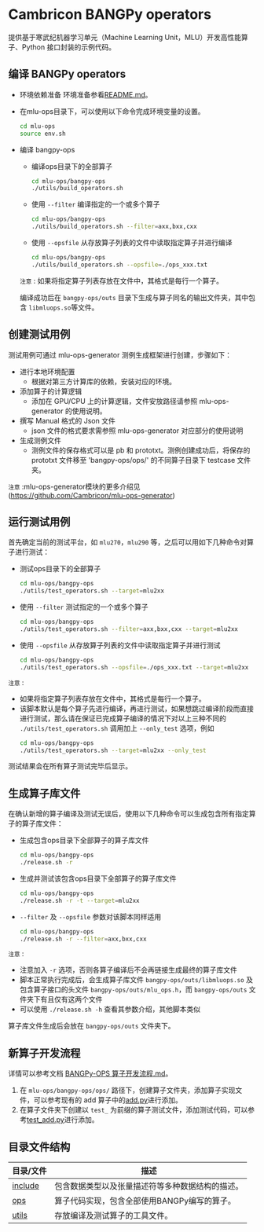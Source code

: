 # Cambricon BANGPy operators

提供基于寒武纪机器学习单元（Machine Learning Unit，MLU）开发高性能算子、Python 接口封装的示例代码。

## 编译 BANGPy operators
- 环境依赖准备
环境准备参看[README.md](../README.md)。

- 在mlu-ops目录下，可以使用以下命令完成环境变量的设置。
  ```sh
  cd mlu-ops
  source env.sh
  ```

- 编译 bangpy-ops
  - 编译ops目录下的全部算子
    ```sh
    cd mlu-ops/bangpy-ops
    ./utils/build_operators.sh
    ```
  - 使用 `--filter` 编译指定的一个或多个算子
    ```sh
    cd mlu-ops/bangpy-ops
    ./utils/build_operators.sh --filter=axx,bxx,cxx
    ```
  - 使用 `--opsfile` 从存放算子列表的文件中读取指定算子并进行编译
    ```sh
    cd mlu-ops/bangpy-ops
    ./utils/build_operators.sh --opsfile=./ops_xxx.txt
    ```

  `注意` : 如果将指定算子列表存放在文件中，其格式是每行一个算子。
  
  编译成功后在 `bangpy-ops/outs` 目录下生成与算子同名的输出文件夹，其中包含 `libmluops.so`等文件。

## 创建测试用例
测试用例可通过 mlu-ops-generator 测例生成框架进行创建，步骤如下：

- 进行本地环境配置
  - 根据对第三方计算库的依赖，安装对应的环境。
- 添加算子的计算逻辑
  - 添加在 GPU/CPU 上的计算逻辑，文件安放路径请参照 mlu-ops-generator 的使用说明。
- 撰写 Manual 格式的 Json 文件
  - json 文件的格式要求需参照 mlu-ops-generator 对应部分的使用说明
- 生成测例文件
  - 测例文件的保存格式可以是 pb 和 prototxt。测例创建成功后，将保存的 prototxt 文件移至 'bangpy-ops/ops/' 的不同算子目录下 testcase 文件夹。

`注意` :mlu-ops-generator模块的更多介绍见(https://github.com/Cambricon/mlu-ops-generator)

## 运行测试用例

首先确定当前的测试平台，如 `mlu270`，`mlu290` 等，之后可以用如下几种命令对算子进行测试：

- 测试ops目录下的全部算子
  ```sh
  cd mlu-ops/bangpy-ops
  ./utils/test_operators.sh --target=mlu2xx
  ```
- 使用 `--filter` 测试指定的一个或多个算子
  ```sh
  cd mlu-ops/bangpy-ops
  ./utils/test_operators.sh --filter=axx,bxx,cxx --target=mlu2xx
  ```
- 使用 `--opsfile` 从存放算子列表的文件中读取指定算子并进行测试
  ```sh
  cd mlu-ops/bangpy-ops
  ./utils/test_operators.sh --opsfile=./ops_xxx.txt --target=mlu2xx
  ```

`注意` :
- 如果将指定算子列表存放在文件中，其格式是每行一个算子。
- 该脚本默认是每个算子先进行编译，再进行测试，如果想跳过编译阶段而直接进行测试，那么请在保证已完成算子编译的情况下对以上三种不同的 `./utils/test_operators.sh` 调用加上 `--only_test` 选项，例如
  ```sh
  cd mlu-ops/bangpy-ops
  ./utils/test_operators.sh --target=mlu2xx --only_test
  ```
测试结果会在所有算子测试完毕后显示。

## 生成算子库文件

在确认新增的算子编译及测试无误后，使用以下几种命令可以生成包含所有指定算子的算子库文件：

- 生成包含ops目录下全部算子的算子库文件
  ```sh
  cd mlu-ops/bangpy-ops
  ./release.sh -r
  ```
- 生成并测试该包含ops目录下全部算子的算子库文件
  ```sh
  cd mlu-ops/bangpy-ops
  ./release.sh -r -t --target=mlu2xx
  ```
- `--filter` 及 `--opsfile` 参数对该脚本同样适用
  ```sh
  cd mlu-ops/bangpy-ops
  ./release.sh -r --filter=axx,bxx,cxx
  ```

`注意` :
- 注意加入 `-r` 选项，否则各算子编译后不会再链接生成最终的算子库文件
- 脚本正常执行完成后，会生成算子库文件 `bangpy-ops/outs/libmluops.so` 及包含算子接口的头文件 `bangpy-ops/outs/mlu_ops.h`，而 `bangpy-ops/outs` 文件夹下有且仅有这两个文件
- 可以使用 `./release.sh -h` 查看其参数介绍，其他脚本类似

算子库文件生成后会放在 `bangpy-ops/outs` 文件夹下。

## 新算子开发流程

详情可以参考文档 [BANGPy-OPS 算子开发流程.md](../docs/bangpy-docs/BANGPy-OPS算子开发流程.md)。

1. 在 `mlu-ops/bangpy-ops/ops/` 路径下，创建算子文件夹，添加算子实现文件，可以参考现有的 add 算子中的[add.py](./ops/add/add.py)进行添加。
2. 在算子文件夹下创建以 `test_` 为前缀的算子测试文件，添加测试代码，可以参考[test_add.py](./ops/add/test_add.py)进行添加。

## 目录文件结构

| 目录/文件            | 描述                                                           |
| -------------------- | -------------------------------------------------------------- |
| [include](include)   | 包含数据类型以及张量描述符等多种数据结构的描述。                          |
| [ops](ops)           | 算子代码实现，包含全部使用BANGPy编写的算子。                       |
| [utils](utils)       | 存放编译及测试算子的工具文件。                                    |
